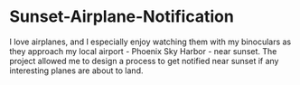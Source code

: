 # Sunset-Airplane-Notification

I love airplanes, and I especially enjoy watching them with my binoculars as they approach my local airport - Phoenix Sky Harbor -  near sunset.  The project allowed me to design a process to get notified near sunset if any interesting planes are about to land.
